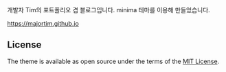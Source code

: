 개발자 Tim의 포트폴리오 겸 블로그입니다.
minima 테마를 이용해 만들었습니다.

https://majortim.github.io

## License

The theme is available as open source under the terms of the [MIT License](http://opensource.org/licenses/MIT).
